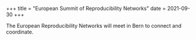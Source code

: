 +++
title = "European Summit of Reproducibility Networks"
date = 2021-09-30
+++

The European Reproducibility Networks will meet in Bern to connect and coordinate.
